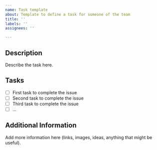 ```yaml
---
name: Task template
about: Template to define a task for someone of the team
title: ''
labels: ''
assignees: ''

---
```


## Description

Describe the task here.

## Tasks

- [ ] First task to complete the issue
- [ ] Second task to complete the issue
- [ ] Third task to complete the issue
- [ ] ...

## Additional Information

Add more information here (links, images, ideas, anything that might be useful).

